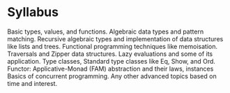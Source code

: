 
# Syllabus
Basic types, values, and functions. Algebraic data types and pattern matching. Recursive algebraic types and implementation of data structures like lists and trees. Functional programming techniques like memoisation. Traversals and Zipper data structures. Lazy evaluations and some of its application. Type classes, Standard type classes like Eq, Show, and Ord. Functor: Applicative-Monad (FAM) abstraction and their laws, instances Basics of concurrent programming. Any other advanced topics based on time and interest.
